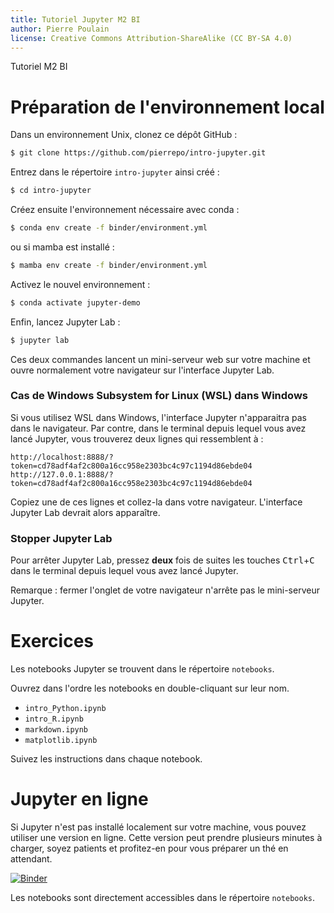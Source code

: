 ```yaml
---
title: Tutoriel Jupyter M2 BI
author: Pierre Poulain
license: Creative Commons Attribution-ShareAlike (CC BY-SA 4.0)
---
```


Tutoriel M2 BI

# Préparation de l'environnement local

Dans un environnement Unix, clonez ce dépôt GitHub :
```bash
$ git clone https://github.com/pierrepo/intro-jupyter.git
```

Entrez dans le répertoire `intro-jupyter` ainsi créé :
```bash
$ cd intro-jupyter
```

Créez ensuite l'environnement nécessaire avec conda :
```bash
$ conda env create -f binder/environment.yml
```
ou si mamba est installé :
```bash
$ mamba env create -f binder/environment.yml
```

Activez le nouvel environnement :
```bash
$ conda activate jupyter-demo
```

Enfin, lancez Jupyter Lab :
```bash
$ jupyter lab
```

Ces deux commandes lancent un mini-serveur web sur votre machine et ouvre normalement votre navigateur sur l'interface Jupyter Lab.


### Cas de Windows Subsystem for Linux (WSL) dans Windows

Si vous utilisez WSL dans Windows, l'interface Jupyter n'apparaitra pas dans le navigateur. Par contre, dans le terminal depuis lequel vous avez lancé Jupyter, vous trouverez deux lignes qui ressemblent à :
```
http://localhost:8888/?token=cd78adf4af2c800a16cc958e2303bc4c97c1194d86ebde04
http://127.0.0.1:8888/?token=cd78adf4af2c800a16cc958e2303bc4c97c1194d86ebde04
```
Copiez une de ces lignes et collez-la dans votre navigateur. L'interface Jupyter Lab devrait alors apparaître.


### Stopper Jupyter Lab

Pour arrêter Jupyter Lab, pressez **deux** fois de suites les touches <kbd>Ctrl</kbd>+<kbd>C</kbd> dans le terminal depuis lequel vous avez lancé Jupyter.

Remarque : fermer l'onglet de votre navigateur n'arrête pas le mini-serveur Jupyter.


# Exercices

Les notebooks Jupyter se trouvent dans le répertoire `notebooks`.

Ouvrez dans l'ordre les notebooks en double-cliquant sur leur nom. 

- `intro_Python.ipynb`
- `intro_R.ipynb`
- `markdown.ipynb`
- `matplotlib.ipynb`
  
Suivez les instructions dans chaque notebook.


# Jupyter en ligne

Si Jupyter n'est pas installé localement sur votre machine, vous pouvez utiliser une version en ligne. Cette version peut prendre plusieurs minutes à charger, soyez patients et profitez-en pour vous préparer un thé en attendant.

[![Binder](https://mybinder.org/badge.svg)](https://mybinder.org/v2/gh/pierrepo/intro-jupyter/master?urlpath=lab)

Les notebooks sont directement accessibles dans le répertoire `notebooks`.
